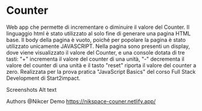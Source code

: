 # Counter
Web app che permette di incrementare o diminuire il valore del Counter. Il linguaggio html è stato utilizzato al solo fine di generare una pagina HTML base. Il body della pagina è vuoto, poiché per popolare la pagina è stato utilizzato unicamente JAVASCRIPT. Nella pagina sono presenti un display, dove viene visualizzato il valore del Counter, e una console dotata di tre tasti: "+" incrementa il valore del counter di una unità, "-" decrementa il valore del counter di una unità e il tasto "reset" riporta il valore del counter a zero. Realizzata per la prova pratica "JavaScript Basics" del corso Full Stack Development di Start2impact.

Screenshots
Alt text

Authors
@Nikcer
Demo
https://nikspace-couner.netlify.app/
